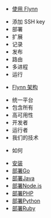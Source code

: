 * [使用 Flynn](docs/content/index.html.md)
 - 添加 SSH key
 - 部署
 - 扩展
 - 记录
 - 发布
 - 路由
 - 多进程
 - 运行
* [Flynn 架构](docs/content/architecture.html.md)
 - 统一平台
 - 包含所有
 - 高可用性
 - 开发者
 - 运行者
 - 我们的技术
* 如何
 - [安装](docs/content/installation.html.md)
 - [部署Go](docs/content/how-to-deploy-go.html.md)
 - [部署Java](docs/content/how-to-deploy-java.html.md)
 - [部署Node.js](docs/content/how-to-deploy-nodejs.html.md)
 - [部署PHP](docs/content/how-to-deploy-php.html.md)
 - [部署Python](docs/content/how-to-deploy-python.html.md)
 - [部署Ruby](docs/content/how-to-deploy-ruby.html.md)